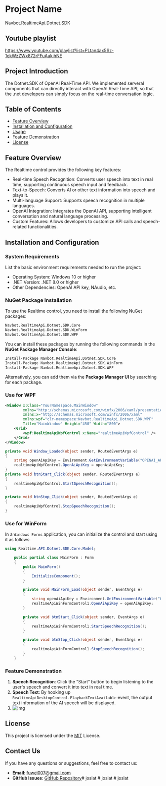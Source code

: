 # Project Name
Navbot.RealtimeApi.Dotnet.SDK

## Youtube playlist
https://www.youtube.com/playlist?list=PLtan4ax5Sz-1ckWzZWx872rFFuAukihNE

## Project Introduction

The Dotnet.SDK of OpenAI Real-Time API. We implemented serveral components that can directly interact with OpenAI Real-Time API, so that the .net developers can simply focus on the real-time conversation logic.

## Table of Contents

- [Feature Overview](#feature-overview)
- [Installation and Configuration](#installation-and-configuration)
- [Usage](#usage)
- [Feature Demonstration](#feature-demonstration)
- [License](#license)

## Feature Overview

The Realtime control provides the following key features:

- Real-time Speech Recognition: Converts user speech into text in real time, supporting continuous speech input and feedback.
- Text-to-Speech: Converts AI or other text information into speech and plays it.
- Multi-language Support: Supports speech recognition in multiple languages.
- OpenAI Integration: Integrates the OpenAI API, supporting intelligent conversation and natural language processing.
- Custom Features: Allows developers to customize API calls and speech-related functionalities.

## Installation and Configuration

### System Requirements

List the basic environment requirements needed to run the project:

- Operating System: Windows 10 or higher
- .NET Version: .NET 8.0 or higher
- Other Dependencies: OpenAI API key, NAudio, etc.

### NuGet Package Installation
To use the Realtime control, you need to install the following NuGet packages:

```bash
Navbot.RealtimeApi.Dotnet.SDK.Core
Navbot.RealtimeApi.Dotnet.SDK.WinForm
Navbot.RealtimeApi.Dotnet.SDK.WPF
```

You can install these packages by running the following commands in the **NuGet Package Manager Console**:

```bash
Install-Package Navbot.RealtimeApi.Dotnet.SDK.Core
Install-Package Navbot.RealtimeApi.Dotnet.SDK.WinForm
Install-Package Navbot.RealtimeApi.Dotnet.SDK.WPF
```

Alternatively, you can add them via the **Package Manager UI** by searching for each package.

### Use for WPF

```xml
<Window x:Class="YourNamespace.MainWindow"
        xmlns="http://schemas.microsoft.com/winfx/2006/xaml/presentation"
        xmlns:x="http://schemas.microsoft.com/winfx/2006/xaml"
        xmlns:wpf="clr-namespace:Navbot.RealtimeApi.Dotnet.SDK.WPF"
        Title="MainWindow" Height="450" Width="800">
    <Grid>
        <wpf:RealtimeApiWpfControl x:Name="realtimeApiWpfControl" />
    </Grid>
</Window>

```

```c#
private void Window_Loaded(object sender, RoutedEventArgs e)
{
    string openAiApiKey = Environment.GetEnvironmentVariable("OPENAI_API_KEY") ?? "";
    realtimeApiWpfControl.OpenAiApiKey = openAiApiKey;
}
private void btnStart_Click(object sender, RoutedEventArgs e)
{
    realtimeApiWpfControl.StartSpeechRecognition();
}

private void btnStop_Click(object sender, RoutedEventArgs e)
{
    realtimeApiWpfControl.StopSpeechRecognition();
}
```

### Use for WinForm

In a `Windows Forms` application, you can initialize the control and start using it as follows:

```c#
using Realtime.API.Dotnet.SDK.Core.Model;

    public partial class MainForm : Form
    {
        public MainForm()
        {
            InitializeComponent();
        }

        private void MainForm_Load(object sender, EventArgs e)
        {
            string openAiApiKey = Environment.GetEnvironmentVariable("OPENAI_API_KEY") ?? "";
            realtimeApiWinFormControl1.OpenAiApiKey = openAiApiKey;
        }

        private void btnStart_Click(object sender, EventArgs e)
        {
            realtimeApiWinFormControl1.StartSpeechRecognition();
        }

        private void btnStop_Click(object sender, EventArgs e)
        {
            realtimeApiWinFormControl1.StopSpeechRecognition();
        }
    }

```


### Feature Demonstration

1. **Speech Recognition**: Click the "Start" button to begin listening to the user's speech and convert it into text in real time.
2. **Speech Text**: By hooking up `RealtimeApiDesktopControl.PlaybackTextAvailable` event, the output text information of the AI speech will be displayed.
3. ![img](images/sample.png)

## License

This project is licensed under the [MIT](LICENSE) License.

## **Contact Us**

If you have any questions or suggestions, feel free to contact us:

- **Email**: fuwei007@gmail.com
- **GitHub Issues**: [GitHub Repository](https://github.com/fuwei007/OpenAI-realtimeapi-dotnetsdk/issues)#   j o s l a t 
 
 #   j o s l a t 
 
 #   j o s l a t 
 
 
